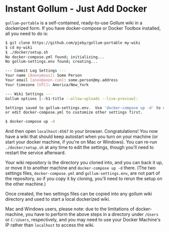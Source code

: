# Instant Gollum - Just Add Docker

`gollum-portable` is a self-contained, ready-to-use Gollum wiki in a dockerized form.  If you have docker-compose or Docker Toolbox installed, all you need to do is:

```bash
$ git clone https://github.com/pjeby/gollum-portable my-wiki
$ cd my-wiki
$ ./docker/setup.sh
No docker-compose.yml found; initializing...
No gollum-settings.env found; creating...

--- Commit Log Settings ---
Your name [Anonymous]: Some Person
Your email [anon@anon.com]: some.person@my.address
Your timezone [UTC]: America/New_York

--- Wiki Settings ---
Gollum options [--h1-title --allow-uploads --live-preview]:

Settings saved to gollum-settings.env.  Use 'docker-compose up -d' to start, 
or edit docker-compose.yml to customize other settings first.

$ docker-compose up -d
```

And then open `localhost:4567` in your browser.  Congratulations!  You now have a wiki that should keep autostart when you turn on your machine (or start your docker machine, if you're on Mac or Windows).  You can re-run `./docker/setup.sh` at any time to edit the settings, though you'll need to restart the service afterward.

Your wiki repository is the directory you cloned into, and you can back it up, or move it to another machine and `docker-compose up -d` there.  (The two settings files, `docker-compose.yml` and `gollum-settings.env`, are not part of the repository, so if you copy it by cloning, you'll need to rerun the setup on the other machine.)

Once created, the two settings files can be copied into any gollum wiki directory and used to start a local dockerized wiki.  

Mac and Windows users, please note: due to the limitations of docker-machine, you have to perform the above steps in a directory under `/Users` or `C:\Users`, respectively, and you may need to use your Docker Machine's IP rather than `localhost` to access the wiki.

